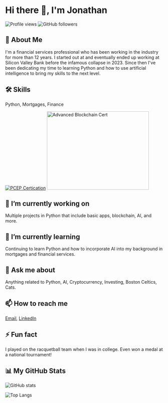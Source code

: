 # Hi there 👋, I'm Jonathan

![Profile views](https://komarev.com/ghpvc/?username=jonrebelo)
![GitHub followers](https://img.shields.io/github/followers/jonrebelo?style=social)

## 🚀 About Me
I'm a financial services professional who has been working in the industry for more than 12 years. I started out at and eventually ended up working at Silicon Valley Bank before the infamous collapse in 2023. Since then I've been dedicating my time to learning Python and how to use artificial intelligence to bring my skills to the next level.

## 🛠 Skills
Python, Mortgages, Finance

[![PCEP Certication](https://images.credly.com/size/200x200/images/b790eb12-ecb3-4b94-89be-61aa40c92e7c/image.png)](https://www.credly.com/badges/0b25af4f-eb91-4564-8be7-9f10b5ef427a/public_url)
<a href="https://www.codiesalert.com/?cert_hash=dc7f4379a261257f"><img src="https://www.codiesalert.com/wp-content/uploads/tutor-certificates/qWDxmMvXwo-dc7f4379a261257f.jpg" width="325" height="250" alt="Advanced Blockchain Cert"></a>

## 🔭 I’m currently working on
Multiple projects in Python that include basic apps, blockchain, AI, and more.

## 🌱 I’m currently learning
Continuing to learn Python and how to incorporate AI into my background in mortgages and financial services.

## 💬 Ask me about
Anything related to Python, AI, Cryptocurrency, Investing, Boston Celtics, Cats.

## 📫 How to reach me
[Email](mailto:jonathansousarebelo@gmail.com), [LinkedIn](https://www.linkedin.com/in/jonathan-rebelo/)

## ⚡ Fun fact
I played on the racquetball team when I was in college. Even won a medal at a national tournament!

## 📊 My GitHub Stats

![GitHub stats](https://github-readme-stats.vercel.app/api?username=jonrebelo&show_icons=true&count_private=true)

![Top Langs](https://github-readme-stats.vercel.app/api/top-langs/?username=jonrebelo&layout=compact)

